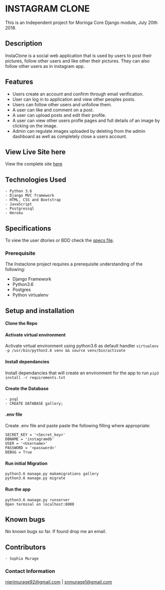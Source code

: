 # ![]()INSTAGRAM CLONE
This is an Independent project for Moringa Core Django module, July 20th 2018.

## Description

InstaClone is a social  web application that is used by users to post their pictures, follow other users and like other their pictures. They can also follow other users as in instagram app.


## Features
- Users create an account and confirm through email verification.
- User can log in to application and view other peoples posts.
- Users can follow other users and unfollow them.
- A user can like and comment on a post.
- A user can upload posts and edit their profile.
- A user can view other users profle pages and full details of an image by clicking on the image.
- Admin can regulate images uploaded by deleting from the admin dashboard as well as completely close a users account.

## View Live Site here
View the complete site [here](https://instaclone-sophia.herokuapp.com/)


## Technologies Used
    - Python 3.6
    - Django MVC framework
    - HTML, CSS and Bootstrap
    - JavaScript
    - Postgressql
    - Heroku

## Specifications
To view the user dtories or BDD check the [specs file](specs.md).

### Prerequisite
The Instaclone project requires a prerequisite understanding of the following:
- Django Framework
- Python3.6
- Postgres
- Python virtualenv

## Setup and installation

#### Clone the Repo
####  Activate virtual environment
Activate virtual environment using python3.6 as default handler
    `virtualenv -p /usr/bin/python3.6 venv && source venv/bin/activate`
####  Install dependancies
Install dependancies that will create an environment for the app to run `pip3 install -r requirements.txt`
####  Create the Database
    - psql
    - CREATE DATABASE gallery;
####  .env file
Create .env file and paste paste the following filling where appropriate:

    SECRET_KEY = '<Secret_key>'
    DBNAME = 'instagramdb'
    USER = '<Username>'
    PASSWORD = '<password>'
    DEBUG = True
#### Run initial Migration
    python3.6 manage.py makemigrations gallery
    python3.6 manage.py migrate
#### Run the app
    python3.6 manage.py runserver
    Open terminal on localhost:8000

## Known bugs
No known bugs so far. If found drop me an email.


## Contributors
    - Sophia Murage

### Contact Information
njerimurage92@gmail.com | snmurage1@gmail.com
